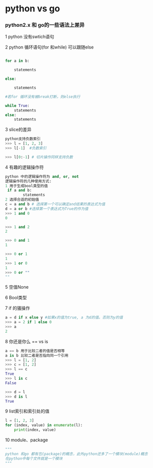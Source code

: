 # python vs go

### python2.x 和 go的一些语法上差异

1 python 没有swtich语句

2 python 循环语句(for 和while) 可以跟随else

~~~python

for a in b:

	statements

else:

	statements

#若for 循环没有被break打断，则else执行

while True:
    statements
else:
    statements
~~~

3 slice的差异

~~~python
python支持负数索引
>>> l = [1, 2, 3]
>>> l[-1]  #负数索引

>>> l[0:-1] # 切片操作同样支持负数

~~~



4 有趣的逻辑操作符

~~~python
python 中的逻辑操作符为 and, or, not
逻辑操作符的几种使用方式:
1 用于生成bool类型的值
 if a and b:
        statements
2 选择合适的初始值
c = a and b # 选择第一个可以确定and结果的表达式为值
d = a or b #选择第一个表达式为True的作为值
>>> 1 and 0
0

>>> 1 and 2
2

>>> 0 and 1
1

>>> 0 or 1
1
>>> 1 or 0
1
>>> 0 or ""
""


~~~



5 空值None



6 Bool类型

7 if 的骚操作

~~~python
a = d if x else y #如果x的值为true, a 为d的值。否则为y的值
>>> a = 2 if 1 else 0
>>> a 
2
~~~



8 你还是你么 ==  vs is

~~~python
a == b 用于比较二者的值是否相等
a is b 比较二者是否指向同一个引用
>>> l = [1, 2]
>>> c = [1, 2]
>>> l == c
True
>>> l is c
False

>>> d = l
>>> d is l
True
~~~



9  list索引和索引处的值

~~~python
l = [1, 2, 3]
for (index, value) in enumerate(l):
	print(index, value)
~~~

10 module、package

~~~python
"""
python 和go 都有包(package)的概念，此外python还多了一个模块(module)概念
在python中每个文件就是一个模块
"""

~~~

